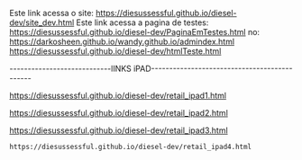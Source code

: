 Este link acessa o site: https://diesussessful.github.io/diesel-dev/site_dev.html
Este link acessa a pagina de testes: https://diesussessful.github.io/diesel-dev/PaginaEmTestes.html
no:  https://darkosheen.github.io/wandy.github.io/admindex.html
 https://diesussessful.github.io/diesel-dev/htmlTeste.html

----------------------------lINKS iPAD---------------------------------------------

 https://diesussessful.github.io/diesel-dev/retail_ipad1.html
 
  https://diesussessful.github.io/diesel-dev/retail_ipad2.html
  
   https://diesussessful.github.io/diesel-dev/retail_ipad3.html
   
    https://diesussessful.github.io/diesel-dev/retail_ipad4.html
